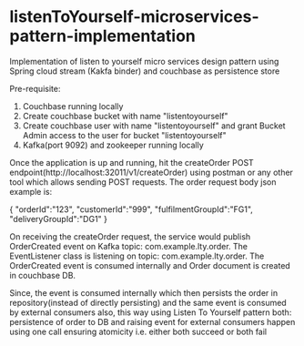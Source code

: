 # listenToYourself-microservices-pattern-implementation
Implementation of listen to yourself micro services design pattern using Spring cloud stream (Kakfa binder) and couchbase as persistence store 

Pre-requisite:
1. Couchbase running locally
2. Create couchbase bucket with name "listentoyourself"
3. Create couchbase user with name "listentoyourself" and grant Bucket Admin access to the user for bucket "listentoyourself"
4. Kafka(port 9092) and zookeeper running locally

Once the application is up and running, hit the createOrder POST endpoint(http://localhost:32011/v1/createOrder) using postman or any other tool which allows sending POST requests. The order request body json example is:

{
	"orderId":"123",
	"customerId":"999",
	"fulfilmentGroupId":"FG1",
	"deliveryGroupId":"DG1"
}

On receiving the createOrder request, the service would publish OrderCreated event on Kafka topic: com.example.lty.order. The EventListener class is listening on topic: com.example.lty.order. The OrderCreated event is consumed internally and Order document is created in couchbase DB.


Since, the event is consumed internally which then persists the order in repository(instead of directly persisting)  and the same event is consumed by external consumers also, this way using Listen To Yourself pattern both: persistence of order to DB and raising event for external consumers happen using one call ensuring atomicity i.e. either both succeed or both fail

